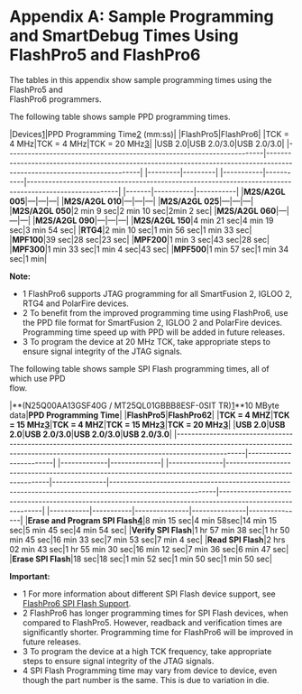 # Appendix A: Sample Programming and SmartDebug Times Using FlashPro5 and FlashPro6

The tables in this appendix show sample programming times using the FlashPro5 and<br /> FlashPro6 programmers.

The following table shows sample PPD programming times.

|Devices[1](GUID-32DA3EAA-B9B1-41A7-84C9-3E117CC68F16.md#UL_ZSN_ZTW_PNB)|PPD Programming Time[2](GUID-32DA3EAA-B9B1-41A7-84C9-3E117CC68F16.md#GUID-07249604-7378-4AC7-81BB-C4A10B6475ED) \(mm:ss\)|
|FlashPro5|FlashPro6|
|TCK = 4 MHz|TCK = 4 MHz|TCK = 20 MHz[3](GUID-32DA3EAA-B9B1-41A7-84C9-3E117CC68F16.md#GUID-BBC28036-F14F-4890-94EC-BDC8F6549D58)|
|USB 2.0|USB 2.0/3.0|USB 2.0/3.0|
|-----------------------------------------------------------------------|-------------------------------------------------------------------------------------------------------------------------|
|---------|---------|
|-----------|-----------|-------------------------------------------------------------------------------------------------------|
|-------|-----------|-----------|
|**M2S/A2GL 005**|—|—|—|
|**M2S/A2GL 010**|—|—|—|
|**M2S/A2GL 025**|—|—|—|
|**M2S/A2GL 050**|2 min 9 sec|2 min 10 sec|2min 2 sec|
|**M2S/A2GL 060**|—|—|—|
|**M2S/A2GL 090**|—|—|—|
|**M2S/A2GL 150**|4 min 21 sec|4 min 19 sec|3 min 54 sec|
|**RTG4**|2 min 10 sec|1 min 56 sec|1 min 33 sec|
|**MPF100**|39 sec|28 sec|23 sec|
|**MPF200**|1 min 3 sec|43 sec|28 sec|
|**MPF300**|1 min 33 sec|1 min 4 sec|43 sec|
|**MPF500**|1 min 57 sec|1 min 34 sec|1 min|

**Note:**

-   1 FlashPro6 supports JTAG programming for all SmartFusion 2, IGLOO 2, RTG4 and PolarFire devices.
-   2 To benefit from the improved programming time using FlashPro6, use the PPD file format for SmartFusion 2, IGLOO 2 and PolarFire devices. Programming time speed up with PPD will be added in future releases.
-   3 To program the device at 20 MHz TCK, take appropriate steps to ensure signal integrity of the JTAG signals.

The following table shows sample SPI Flash programming times, all of which use PPD<br /> flow.

|**\(N25Q00AA13GSF40G / MT25QL01GBBB8ESF-0SIT TR\)[1](GUID-32DA3EAA-B9B1-41A7-84C9-3E117CC68F16.md#GUID-F5B0A0E4-B8A7-44A7-992B-B10C4479F266)**10 MByte<br /> data|**PPD Programming Time**|
|**FlashPro5**|**FlashPro62**|
|**TCK = 4 MHZ**|**TCK = 15 MHz[3](GUID-32DA3EAA-B9B1-41A7-84C9-3E117CC68F16.md#GUID-4CECF8C0-07C6-4271-8388-E5A38CE01D68)**|**TCK = 4 MHZ**|**TCK = 15 MHz[3](GUID-32DA3EAA-B9B1-41A7-84C9-3E117CC68F16.md#GUID-4CECF8C0-07C6-4271-8388-E5A38CE01D68)**|**TCK = 20 MHz[3](GUID-32DA3EAA-B9B1-41A7-84C9-3E117CC68F16.md#GUID-4CECF8C0-07C6-4271-8388-E5A38CE01D68)**|
|**USB 2.0**|**USB 2.0**|**USB 2.0/3.0**|**USB 2.0/3.0**|**USB 2.0/3.0**|
|-------------------------------------------------------------------------------------------------------------------------------------------------------------------------------|------------------------|
|-------------|--------------|
|---------------|-----------------------------------------------------------------------------------------------------------|---------------|-----------------------------------------------------------------------------------------------------------|-----------------------------------------------------------------------------------------------------------|
|-----------|-----------|---------------|---------------|---------------|
|**Erase and Program SPI Flash[4](GUID-32DA3EAA-B9B1-41A7-84C9-3E117CC68F16.md#GUID-A7B00794-DDBC-43A6-8177-7BB93A681C0E)**|8 min 15 sec|4 min 58sec|14 min 15 sec|5 min 45 sec|4 min 54 sec|
|**Verify SPI Flash**|1 hr 57 min 38 sec|1 hr 50 min 45 sec|16 min 33 sec|7 min 53 sec|7 min 4 sec|
|**Read SPI Flash**|2 hrs 02 min 43 sec|1 hr 55 min 30 sec|16 min 12 sec|7 min 36 sec|6 min 47 sec|
|**Erase SPI Flash**|18 sec|18 sec|1 min 52 sec|1 min 50 sec|1 min 50 sec|

**Important:**

-   1 For more information about different SPI Flash device support, see [FlashPro6 SPI Flash Support](https://microchip.my.site.com/s/article/List-of-supported-SPI-Flash-devices).
-   2 FlashPro6 has longer programming times for SPI Flash devices, when compared to FlashPro5. However, readback and verification times are significantly shorter. Programming time for FlashPro6 will be improved in future releases.
-   3 To program the device at a high TCK frequency, take appropriate steps to ensure signal integrity of the JTAG signals.
-   4 SPI Flash Programming time may vary from device to device, even though the part number is the same. This is due to variation in die.

